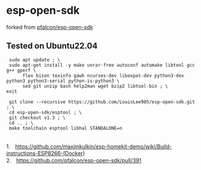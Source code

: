 # esp-open-sdk
forked from 
<a href="https://github.com/pfalcon/esp-open-sdk">pfalcon/esp-open-sdk</a>
<br>
## Tested on Ubuntu22.04

```
 sudo apt update ; \
 sudo apt-get install -y make unrar-free autoconf automake libtool gcc g++ gperf \
      flex bison texinfo gawk ncurses-dev libexpat-dev python3-dev python3 python3-serial python-is-python3 \
      sed git unzip bash help2man wget bzip2 libtool-bin ; \
exit 
```

```	
 git clone --recursive https://github.com/LouisLee985/esp-open-sdk.git ; \
 cd esp-open-sdk/esptool ; \
 git checkout v1.3 ; \
 cd .. ; \
 make toolchain esptool libhal STANDALONE=n
```


<br>1.　https://github.com/maximkulkin/esp-homekit-demo/wiki/Build-instructions-ESP8266-(Docker)
<br>2.　https://github.com/pfalcon/esp-open-sdk/pull/391
